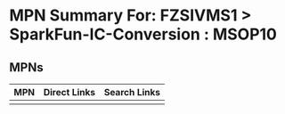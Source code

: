 



# MPN Summary For: FZSIVMS1 > SparkFun-IC-Conversion : MSOP10

## MPNs
  

|MPN|Direct Links|Search Links|
| :--- | :--- | :--- |
||||
